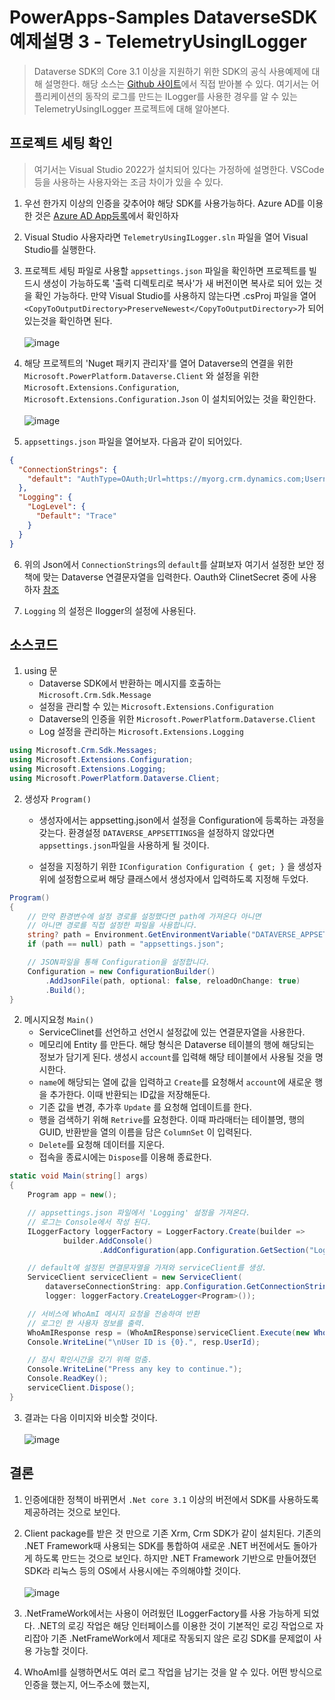 # PowerApps-Samples DataverseSDK 예제설명 3 - TelemetryUsingILogger
> Dataverse SDK의 Core 3.1 이상을 지원하기 위한 SDK의 공식 사용예제에 대해 설명한다. 해당 소스는 [Github 사이트](https://github.com/microsoft/PowerApps-Samples/tree/master/cds/orgsvc/C%23-NETCore/ServiceClient)에서 직접 받아볼 수 있다. 여기서는 어플리케이션의 동작의 로그를 만드는 ILogger를 사용한 경우를 알 수 있는 TelemetryUsingILogger 프로젝트에 대해 알아본다.

## 프로젝트 세팅 확인
>여기서는 Visual Studio 2022가 설치되어 있다는 가정하에 설명한다. VSCode등을 사용하는 사용자와는 조금 차이가 있을 수 있다.

1. 우선 한가지 이상의 인증을 갖추어야 해당 SDK를 사용가능하다. Azure AD를 이용한 것은 [Azure AD App등록](https://github.com/nanenchanga53/PowerPlatforms/blob/main/%EB%A7%88%EC%9D%B4%ED%81%AC%EB%A1%9C%EC%86%8C%ED%94%84%ED%8A%B8365%EA%B4%80%EB%A6%AC%EC%84%BC%ED%84%B0/OAuth%EB%93%B1%EB%A1%9D%EC%9D%84%EC%9C%84%ED%95%9C%EC%95%B1%EB%93%B1%EB%A1%9D.md)에서 확인하자

2. Visual Studio 사용자라면 `TelemetryUsingILogger.sln` 파일을 열어 Visual Studio를 실행한다.

3. 프로젝트 세팅 파일로 사용할 `appsettings.json` 파일을 확인하면 프로젝트를 빌드시 생성이 가능하도록 '출력 디렉토리로 복사'가 새 버전이면 복사로 되어 있는 것을 확인 가능하다. 만약 Visual Studio를 사용하지 않는다면 .csProj 파일을 열어 `<CopyToOutputDirectory>PreserveNewest</CopyToOutputDirectory>`가 되어있는것을 확인하면 된다. <br><br>![image](https://user-images.githubusercontent.com/39551265/174945190-241c5247-c800-44ec-97fd-5bd1de7ef7f3.png)<br>

4. 해당 프로젝트의 'Nuget 패키지 관리자'를 열어 Dataverse의 연결을 위한 `Microsoft.PowerPlatform.Dataverse.Client` 와 설정을 위한 `Microsoft.Extensions.Configuration`, `Microsoft.Extensions.Configuration.Json` 이 설치되어있는 것을 확인한다.<br><br>![image](https://user-images.githubusercontent.com/39551265/174945886-7b4c34ed-e2c1-44b6-9357-3fa0b35bf925.png)<br>

5. `appsettings.json` 파일을 열어보자. 다음과 같이 되어있다.

```json
{
  "ConnectionStrings": {
    "default": "AuthType=OAuth;Url=https://myorg.crm.dynamics.com;Username=someone@myorg.onmicrosoft.com;RedirectUri=http://localhost;AppId=51f81489-12ee-4a9e-aaae-a2591f45987d;LoginPrompt=Auto"
  },
  "Logging": {
    "LogLevel": {
      "Default": "Trace"
    }
  }
}
```

6. 위의 Json에서 `ConnectionStrings`의 `default`를 살펴보자 여기서 설정한 보안 정책에 맞는 Dataverse 연결문자열을 입력한다. Oauth와 ClinetSecret 중에 사용하자 [참조](https://docs.microsoft.com/ko-kr/power-apps/developer/data-platform/xrm-tooling/use-connection-strings-xrm-tooling-connect)

7. `Logging` 의 설정은 Ilogger의 설정에 사용된다.

## 소스코드

1. using 문
    * Dataverse SDK에서 반환하는 메시지를 호출하는 `Microsoft.Crm.Sdk.Message`
    * 설정을 관리할 수 있는 `Microsoft.Extensions.Configuration`
    * Dataverse의 인증을 위한 `Microsoft.PowerPlatform.Dataverse.Client`
    * Log 설정을 관리하는 `Microsoft.Extensions.Logging`

```c#
using Microsoft.Crm.Sdk.Messages;
using Microsoft.Extensions.Configuration;
using Microsoft.Extensions.Logging;
using Microsoft.PowerPlatform.Dataverse.Client;
```

2. 생성자 `Program()`
    * 생성자에서는 appsetting.json에서 설정을 Configuration에 등록하는 과정을 갖는다. 환경설정 `DATAVERSE_APPSETTINGS`을 설정하지 않았다면 `appsettings.json`파일을 사용하게 될 것이다.

    * 설정을 지정하기 위한 `IConfiguration Configuration { get; }` 을 생성자 위에 설정함으로써 해당 클래스에서 생성자에서 입력하도록 지정해 두었다.

```c#
Program()
{
    // 만약 환경변수에 설정 경로를 설정했다면 path에 가져온다 아니면
    // 아니면 경로를 직접 설정한 파일을 사용합니다.
    string? path = Environment.GetEnvironmentVariable("DATAVERSE_APPSETTINGS");
    if (path == null) path = "appsettings.json";

    // JSON파일을 통해 Configuration을 설정합니다.
    Configuration = new ConfigurationBuilder()
        .AddJsonFile(path, optional: false, reloadOnChange: true)
        .Build();
}
```

2. 메시지요청 `Main()`
    * ServiceClinet를 선언하고 선언시 설정값에 있는 연결문자열을 사용한다.
    * 메모리에 Entity 를 만든다. 해당 형식은 Dataverse 테이블의 행에 해당되는 정보가 담기게 된다. 생성시 `account`를 입력해 해당 테이블에서 사용될 것을 명시한다. 
    * `name`에 해당되는 열에 값을 입력하고 `Create`를 요청해서 `account`에 새로운 행을 추가한다. 이때 반환되는 ID값을 저장해둔다.
    * 기존 값을 변경, 추가후 `Update` 를 요청해 업데이트를 한다. 
    * 행을 검색하기 위해 `Retrive`를 요청한다. 이때 파라매터는 테이블명, 행의 GUID, 반환받을 열의 이름을 담은 `ColumnSet` 이 입력된다.
    * `Delete`를 요청해 데이터를 지운다.
    * 접속을 종료시에는 `Dispose`를 이용해 종료한다.

```c#
static void Main(string[] args)
{
    Program app = new();

    // appsettings.json 파일에서 'Logging' 설정을 가져온다.
    // 로그는 Console에서 작성 된다.
    ILoggerFactory loggerFactory = LoggerFactory.Create(builder =>
            builder.AddConsole()
                    .AddConfiguration(app.Configuration.GetSection("Logging")));

    // default에 설정된 연결문자열을 가져와 serviceClient를 생성.
    ServiceClient serviceClient = new ServiceClient(
        dataverseConnectionString: app.Configuration.GetConnectionString("default"),
        logger: loggerFactory.CreateLogger<Program>());

    // 서비스에 WhoAmI 메시지 요청을 전송하여 반환
    // 로그인 한 사용자 정보를 출력.
    WhoAmIResponse resp = (WhoAmIResponse)serviceClient.Execute(new WhoAmIRequest());
    Console.WriteLine("\nUser ID is {0}.", resp.UserId);

    // 잠시 확인시간을 갖기 위해 멈춤.
    Console.WriteLine("Press any key to continue.");
    Console.ReadKey();
    serviceClient.Dispose();
}
```

3. 결과는 다음 이미지와 비슷할 것이다.<br><br>![image](https://user-images.githubusercontent.com/39551265/175448550-4c139d3a-a097-490e-9f33-e8e46800928f.png)<br>

## 결론

1. 인증에대한 정책이 바뀌면서 `.Net core 3.1` 이상의 버전에서 SDK를 사용하도록 제공하려는 것으로 보인다.

2. Client package를 받은 것 만으로 기존 Xrm, Crm SDK가 같이 설치된다. 기존의 .NET Framework때 사용되는 SDK를 통합하여 새로운 .NET 버전에서도 돌아가게 하도록 만드는 것으로 보인다. 하지만 .NET Framework 기반으로 만들어졌던 SDK라 리눅스 등의 OS에서 사용시에는 주의해야할 것이다. <br><br>![image](https://user-images.githubusercontent.com/39551265/175187959-d4b7497a-0ae6-4529-8125-9fc3ff3fa0b5.png)<br>

3. .NetFrameWork에서는 사용이 어려웠던 ILoggerFactory를 사용 가능하게 되었다. .NET의 로깅 작업은 해당 인터페이스를 이용한 것이 기본적인 로깅 작업으로 자리잡아 기존 .NetFrameWork에서 제대로 작동되지 않은 로깅 SDK를 문제없이 사용 가능할 것이다.

4. WhoAmI를 실행하면서도 여러 로그 작업을 남기는 것을 알 수 있다. 어떤 방식으로 인증을 했는지, 어느주소에 했는지, 